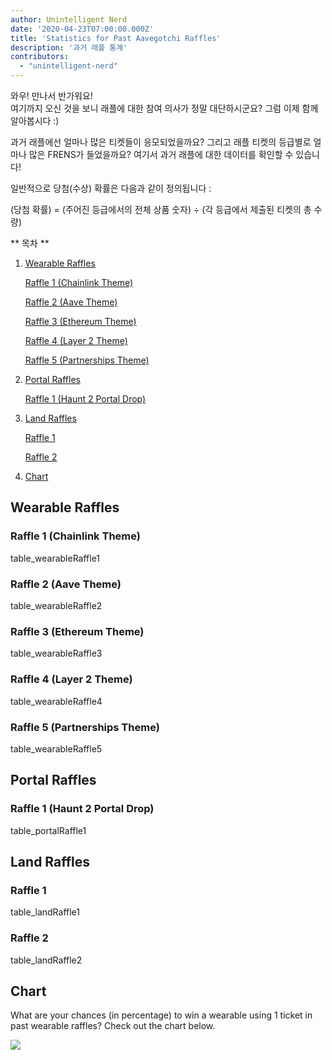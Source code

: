 ```yaml
---
author: Unintelligent Nerd
date: '2020-04-23T07:00:00.000Z'
title: 'Statistics for Past Aavegotchi Raffles'
description: '과거 래플 통계'
contributors:
  - "unintelligent-nerd"
---
```


와우! 만나서 반가워요!<br> 여기까지 오신 것을 보니 래플에 대한 참여 의사가 정말 대단하시군요? 그럼 이제 함께 알아봅시다 :)<br>

과거 래플에선 얼마나 많은 티켓들이 응모되었을까요? 그리고 래플 티켓의 등급별로 얼마나 많은 FRENS가 들었을까요? 여기서 과거 래플에 대한 데이터를 확인할 수 있습니다!

일반적으로 당첨(수상) 확률은 다음과 같이 정의됩니다 :

(당첨 확률) = (주어진 등급에서의 전체 상품 숫자) ÷ (각 등급에서 제출된 티켓의 총 수량)

<div class="contentsBox">

** 목차 **

<ol>
<li><a href=#wearable-raffles>Wearable Raffles</a></li>
<p><a href=#raffle-1--chainlink-theme->Raffle 1 (Chainlink Theme)</a></p>
<p><a href=#raffle-2--aave-theme->Raffle 2 (Aave Theme)</a></p>
<p><a href=#raffle-3--ethereum-theme->Raffle 3 (Ethereum Theme)</a></p>
<p><a href=#raffle-4--layer-2-theme->Raffle 4 (Layer 2 Theme)</a></p>
<p><a href=#raffle-5--partnerships-theme->Raffle 5 (Partnerships Theme)</a></p>
<li><a href=#portal-raffles>Portal Raffles</a></li>
<p><a href=#raffle-1--haunt-2-portal-drop->Raffle 1 (Haunt 2 Portal Drop)</a></p>
<li><a href=#land-raffles>Land Raffles</a></li>
<p><a href=#raffle-1>Raffle 1</a></p>
<p><a href=#raffle-2>Raffle 2</a></p>
<li><a href=#chart>Chart</a></li>
</ol>

</div>

## Wearable Raffles

### Raffle 1 (Chainlink Theme)
table_wearableRaffle1

### Raffle 2 (Aave Theme)
table_wearableRaffle2

### Raffle 3 (Ethereum Theme)
table_wearableRaffle3

### Raffle 4 (Layer 2 Theme)
table_wearableRaffle4

### Raffle 5 (Partnerships Theme)
table_wearableRaffle5

## Portal Raffles

### Raffle 1 (Haunt 2 Portal Drop)
table_portalRaffle1

## Land Raffles

### Raffle 1
table_landRaffle1

### Raffle 2
table_landRaffle2

## Chart

What are your chances (in percentage) to win a wearable using 1 ticket in past wearable raffles? Check out the chart below.

<img src="/raffles-stats/raffle-stats-chart.png" />